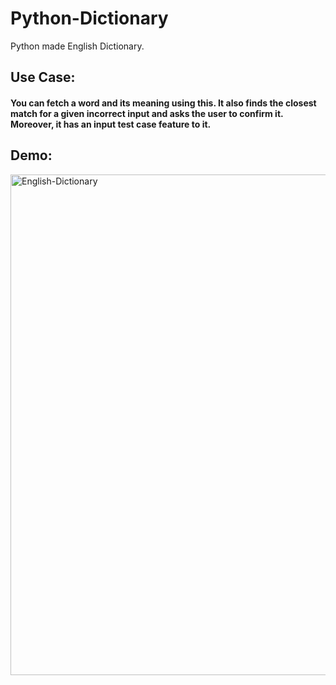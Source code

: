 # Python-Dictionary

Python made English Dictionary.

## Use Case:

#### You can fetch a word and its meaning using this. It also finds the closest match for a given incorrect input and asks the user to confirm it. Moreover, it has an input test case feature to it.

## Demo:


<img width="801" alt="English-Dictionary" src="https://user-images.githubusercontent.com/65538529/135882049-6d26d60d-ca01-407b-86ad-b652f3d2a1ce.png">

